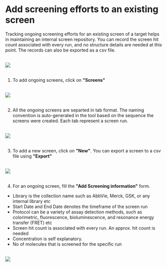 # Add screening efforts to an existing screen

Tracking ongoing screening efforts for an existing screen of a target helps in maintaining an internal screen repository. You can record the screen hit count associated with every run, and no structure details are needed at this point. The records can also be exported as a csv file.

<br />
<img src="/daikon/img/UserGuide/Screens/ScreenPanel.png" />
<br />
<br />

1. To add ongoing screens, click on  **"Screens"**

<br />
<img src="/daikon/img/UserGuide/Screens/ViewScreensPanel.png" />
<br />
<br />

2. All the ongoing screens are separted in tab format. The naming convention is auto-generated in the tool based on the sequence the screens were created. Each tab represent a screen run.

<br />
<img src="/daikon/img/UserGuide/Screens/ScreensTab.png" />
<br />
<br />

3. To add a new screen, click on **"New"**. You can export a screen to a csv file using **"Export"**

<br />
<img src="/daikon/img/UserGuide/Screens/AddMoreScreenForm.png" />
<br />
<br />

4. For an ongoing screen, fill the **"Add Screening information"** form. 
- Library is the collection name such as AbbVie, Merck, GSK, or any internal library etc
- Start Date and End Date denotes the timeframe of the screen run
- Protocol can be a variety of assay detection methods, such as colorimetric, fluorescence, bioluminescence, and resonance energy transfer (FRET) etc
- Screen hit count is associated with every run. An approx. hit count is needed 
- Concentration is self explanatory.
- No of molecules that is screened for the specific run

<br />
<img src="/daikon/img/UserGuide/Screens/AddScreenInfoForm.png" />
<br />
<br />